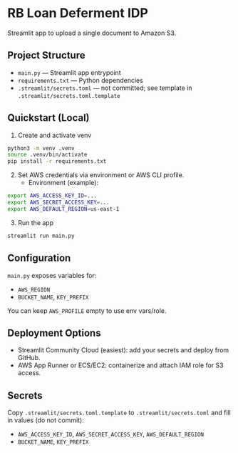 # RB Loan Deferment IDP

Streamlit app to upload a single document to Amazon S3.

## Project Structure
- `main.py` — Streamlit app entrypoint
- `requirements.txt` — Python dependencies
- `.streamlit/secrets.toml` — not committed; see template in `.streamlit/secrets.toml.template`

## Quickstart (Local)
1. Create and activate venv
```bash
python3 -m venv .venv
source .venv/bin/activate
pip install -r requirements.txt
```
2. Set AWS credentials via environment or AWS CLI profile.
   - Environment (example):
```bash
export AWS_ACCESS_KEY_ID=...
export AWS_SECRET_ACCESS_KEY=...
export AWS_DEFAULT_REGION=us-east-1
```
3. Run the app
```bash
streamlit run main.py
```

## Configuration
`main.py` exposes variables for:
- `AWS_REGION`
- `BUCKET_NAME`, `KEY_PREFIX`

You can keep `AWS_PROFILE` empty to use env vars/role.

## Deployment Options
- Streamlit Community Cloud (easiest): add your secrets and deploy from GitHub.
- AWS App Runner or ECS/EC2: containerize and attach IAM role for S3 access.

## Secrets
Copy `.streamlit/secrets.toml.template` to `.streamlit/secrets.toml` and fill in values (do not commit):
- `AWS_ACCESS_KEY_ID`, `AWS_SECRET_ACCESS_KEY`, `AWS_DEFAULT_REGION`
- `BUCKET_NAME`, `KEY_PREFIX`
